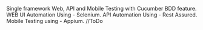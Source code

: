 Single framework Web, API and Mobile Testing with Cucumber BDD feature.
WEB UI Automation Using - Selenium.
API Automation Using    - Rest Assured.
Mobile Testing using    - Appium.
//ToDo

